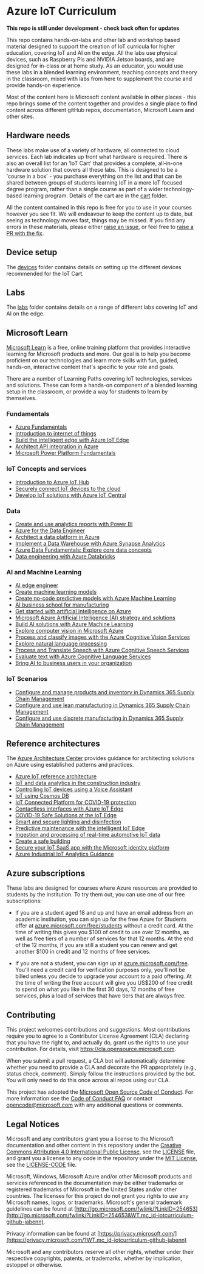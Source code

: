 # Azure IoT Curriculum

**This repo is still under development - check back often for updates**

This repo contains hands-on-labs and other lab and workshop based material designed to support the creation of IoT curricula for higher education, covering IoT and AI on the edge. All the labs use physical devices, such as Raspberry Pis and NVIDIA Jetson boards, and are designed for in-class or at home study. As an educator, you would use these labs in a blended learning environment, teaching concepts and theory in the classroom, mixed with labs from here to supplement the course and provide hands-on experience.

Most of the content here is Microsoft content available in other places - this repo brings some of the content together and provides a single place to find content across different gitHub repos, documentation, Microsoft Learn and other sites.

## Hardware needs

These labs make use of a variety of hardware, all connected to cloud services. Each lab indicates up front what hardware is required. There is also an overall list for an 'IoT Cart' that provides a complete, all-in-one hardware solution that covers all these labs. This is designed to be a 'course in a box' - you purchase everything on the list and that can be shared between groups of students learning IoT in a more IoT focused degree program, rather than a single course as part of a wider technology-based learning program. Details of the cart are in the [cart](./cart) folder.

All the content contained in this repo is free for you to use in your courses however you see fit. We will endeavour to keep the content up to date, but seeing as technology moves fast, things may be missed. If you find any errors in these materials, please either [raise an issue](https://github.com/microsoft/iot-curriculum/issues), or feel free to [raise a PR with the fix](https://github.com/microsoft/iot-curriculum/pulls).

## Device setup

The [devices](./devices) folder contains details on setting up the different devices recommended for the IoT Cart.

## Labs

The [labs](./labs) folder contains details on a range of different labs covering IoT and AI on the edge.

## Microsoft Learn

[Microsoft Learn](https://docs.microsoft.com/Learn?WT.mc_id=iotcurriculum-github-jabenn) is a free, online training platform that provides interactive learning for Microsoft products and more. Our goal is to help you become proficient on our technologies and learn more skills with fun, guided, hands-on, interactive content that's specific to your role and goals.

There are a number of Learning Paths covering IoT technologies, services and solutions. These can form a hands-on component of a blended learning setup in the classroom, or provide a way for students to learn by themselves.

### Fundamentals

* [Azure Fundamentals](https://docs.microsoft.com/learn/paths/azure-fundamentals/?WT.mc_id=iotcurriculum-github-jabenn)
* [Introduction to internet of things](https://docs.microsoft.com/learn/paths/introduction-to-azure-iot/?WT.mc_id=iotcurriculum-github-jabenn)
* [Build the intelligent edge with Azure IoT Edge](https://docs.microsoft.com/learn/paths/build-intelligent-edge-with-azure-iot-edge/?WT.mc_id=iotcurriculum-github-jabenn)
* [Architect API integration in Azure](https://docs.microsoft.com/learn/paths/architect-api-integration/?WT.mc_id=iotcurriculum-github-jabenn)
* [Microsoft Power Platform Fundamentals](https://docs.microsoft.com/learn/paths/power-plat-fundamentals/?WT.mc_id=iotcurriculum-github-jabenn)

### IoT Concepts and services

* [Introduction to Azure IoT Hub](https://docs.microsoft.com/learn/modules/introduction-to-iot-hub/?WT.mc_id=iotcurriculum-github-jabenn)
* [Securely connect IoT devices to the cloud](https://docs.microsoft.com/learn/paths/securely-connect-iot-devices/?WT.mc_id=iotcurriculum-github-jabenn)
* [Develop IoT solutions with Azure IoT Central](https://docs.microsoft.com/learn/paths/develop-iot-solutions-with-azure-iot-central/?WT.mc_id=iotcurriculum-github-jabenn)

### Data

* [Create and use analytics reports with Power BI](https://docs.microsoft.com/learn/paths/create-use-analytics-reports-power-bi/?WT.mc_id=iotcurriculum-github-jabenn)
* [Azure for the Data Engineer](https://docs.microsoft.com/learn/paths/azure-for-the-data-engineer/?WT.mc_id=iotcurriculum-github-jabenn)
* [Architect a data platform in Azure](https://docs.microsoft.com/learn/paths/architect-data-platform/?WT.mc_id=iotcurriculum-github-jabenn)
* [Implement a Data Warehouse with Azure Synapse Analytics](https://docs.microsoft.com/learn/paths/implement-sql-data-warehouse/?WT.mc_id=iotcurriculum-github-jabenn)
* [Azure Data Fundamentals: Explore core data concepts](https://docs.microsoft.com/learn/paths/azure-data-fundamentals-explore-core-data-concepts/?WT.mc_id=iotcurriculum-github-jabenn)
* [Data engineering with Azure Databricks](https://docs.microsoft.com/learn/paths/data-engineer-azure-databricks/?WT.mc_id=iotcurriculum-github-jabenn)

### AI and Machine Learning

* [AI edge engineer](https://docs.microsoft.com/learn/paths/ai-edge-engineer/?WT.mc_id=iotcurriculum-github-jabenn)
* [Create machine learning models](https://docs.microsoft.com/learn/paths/create-machine-learn-models/?WT.mc_id=iotcurriculum-github-jabenn)
* [Create no-code predictive models with Azure Machine Learning](https://docs.microsoft.com/learn/paths/create-no-code-predictive-models-azure-machine-learning/?WT.mc_id=iotcurriculum-github-jabenn)
* [AI business school for manufacturing](https://docs.microsoft.com/learn/paths/ai-business-school-manufacturing/?WT.mc_id=iotcurriculum-github-jabenn)
* [Get started with artificial intelligence on Azure](https://docs.microsoft.com/learn/paths/get-started-with-artificial-intelligence-on-azure/?WT.mc_id=iotcurriculum-github-jabenn)
* [Microsoft Azure Artificial Intelligence (AI) strategy and solutions](https://docs.microsoft.com/learn/modules/azure-artificial-intelligence/?WT.mc_id=iotcurriculum-github-jabenn)
* [Build AI solutions with Azure Machine Learning](https://docs.microsoft.com/learn/paths/build-ai-solutions-with-azure-ml-service/?WT.mc_id=iotcurriculum-github-jabenn)
* [Explore computer vision in Microsoft Azure](https://docs.microsoft.com/learn/paths/explore-computer-vision-microsoft-azure/?WT.mc_id=iotcurriculum-github-jabenn)
* [Process and classify images with the Azure Cognitive Vision Services](https://docs.microsoft.com/learn/paths/classify-images-with-vision-services/?WT.mc_id=iotcurriculum-github-jabenn)
* [Explore natural language processing](https://docs.microsoft.com/learn/paths/explore-natural-language-processing/?WT.mc_id=iotcurriculum-github-jabenn)
* [Process and Translate Speech with Azure Cognitive Speech Services](https://docs.microsoft.com/learn/paths/process-translate-speech-azure-cognitive-speech-services/?WT.mc_id=iotcurriculum-github-jabenn)
* [Evaluate text with Azure Cognitive Language Services](https://docs.microsoft.com/learn/paths/evaluate-text-with-language-services/?WT.mc_id=iotcurriculum-github-jabenn)
* [Bring AI to business users in your organization](https://docs.microsoft.com/learn/paths/bring-ai-to-business-users-your-organization/?WT.mc_id=iotcurriculum-github-jabenn)

### IoT Scenarios

* [Configure and manage products and inventory in Dynamics 365 Supply Chain Management](https://docs.microsoft.com/learn/paths/configure-manage-products-inventory-dyn365-supply-chain-mgmt/?WT.mc_id=iotcurriculum-github-jabenn)
* [Configure and use lean manufacturing in Dynamics 365 Supply Chain Management](https://docs.microsoft.com/learn/paths/configure-use-lean-manufacturing-dyn365-supply-chain-mgmt/?WT.mc_id=iotcurriculum-github-jabenn)
* [Configure and use discrete manufacturing in Dynamics 365 Supply Chain Management](https://docs.microsoft.com/learn/paths/configure-use-discrete-manufacturing-dyn365-supply-chain-mgmt/?WT.mc_id=iotcurriculum-github-jabenn)

## Reference architectures

The [Azure Architecture Center](https://docs.microsoft.com/azure/architecture/?WT.mc_id=iotcurriculum-github-jabenn) provides guidance for architecting solutions on Azure using established patterns and practices.

* [Azure IoT reference architecture](https://docs.microsoft.com/azure/architecture/reference-architectures/iot?WT.mc_id=iotcurriculum-github-jabenn)
* [IoT and data analytics in the construction industry](https://docs.microsoft.com/azure/architecture/example-scenario/data/big-data-with-iot?WT.mc_id=iotcurriculum-github-jabenn)
* [Controlling IoT devices using a Voice Assistant](https://docs.microsoft.com/azure/architecture/solution-ideas/articles/iot-devices?WT.mc_id=iotcurriculum-github-jabenn)
* [IoT using Cosmos DB](https://docs.microsoft.com/azure/architecture/solution-ideas/articles/iot-using-cosmos-db?WT.mc_id=iotcurriculum-github-jabenn)
* [IoT Connected Platform for COVID-19 protection](https://docs.microsoft.com/azure/architecture/solution-ideas/articles/iot-connected-platform?WT.mc_id=iotcurriculum-github-jabenn)
* [Contactless interfaces with Azure IoT Edge](https://docs.microsoft.com/azure/architecture/solution-ideas/articles/contactless-interfaces?WT.mc_id=iotcurriculum-github-jabenn)
* [COVID-19 Safe Solutions at the IoT Edge](https://docs.microsoft.com/azure/architecture/solution-ideas/articles/cctv-mask-detection?WT.mc_id=iotcurriculum-github-jabenn)
* [Smart and secure lighting and disinfection](https://docs.microsoft.com/azure/architecture/solution-ideas/articles/uven-disinfection?WT.mc_id=iotcurriculum-github-jabenn)
* [Predictive maintenance with the intelligent IoT Edge](https://docs.microsoft.com/azure/architecture/example-scenario/predictive-maintenance/iot-predictive-maintenance?WT.mc_id=iotcurriculum-github-jabenn)
* [Ingestion and processing of real-time automotive IoT data](https://docs.microsoft.com/azure/architecture/example-scenario/data/realtime-analytics-vehicle-iot?WT.mc_id=iotcurriculum-github-jabenn)
* [Create a safe building](https://docs.microsoft.com/azure/architecture/solution-ideas/articles/safe-buildings?WT.mc_id=iotcurriculum-github-jabenn)
* [Secure your IoT SaaS app with the Microsoft identity platform](https://docs.microsoft.com/azure/architecture/example-scenario/iot-aad/iot-aad?WT.mc_id=iotcurriculum-github-jabenn)
* [Azure Industrial IoT Analytics Guidance](https://docs.microsoft.com/azure/architecture/guide/iiot-guidance/iiot-architecture?WT.mc_id=iotcurriculum-github-jabenn)

## Azure subscriptions

These labs are designed for courses where Azure resources are provided to students by the institution. To try them out, you can use one of our free subscriptions:

* If you are a student aged 18 and up and have an email address from an academic institution, you can sign up for the free Azure for Students offer at [azure.microsoft.com/free/students](https://azure.microsoft.com/free/students/?WT.mc_id=iotcurriculum-github-jabenn) without a credit card. At the time of writing this gives you $100 of credit to use over 12 months, as well as free tiers of a number of services for that 12 months. At the end of the 12 months, if you are still a student you can renew and get another $100 in credit and 12 months of free services.

* If you are not a student, you can sign up at [azure.microsoft.com/free](https://azure.microsoft.com/free/?WT.mc_id=iotcurriculum-github-jabenn). You'll need a credit card for verification purposes only, you'll not be billed unless you decide to upgrade your account to a paid offering. At the time of writing the free account will give you US$200 of free credit to spend on what you like in the first 30 days, 12 months of free services, plus a load of services that have tiers that are always free.

## Contributing

This project welcomes contributions and suggestions.  Most contributions require you to agree to a
Contributor License Agreement (CLA) declaring that you have the right to, and actually do, grant us
the rights to use your contribution. For details, visit https://cla.opensource.microsoft.com.

When you submit a pull request, a CLA bot will automatically determine whether you need to provide
a CLA and decorate the PR appropriately (e.g., status check, comment). Simply follow the instructions
provided by the bot. You will only need to do this once across all repos using our CLA.

This project has adopted the [Microsoft Open Source Code of Conduct](https://opensource.microsoft.com/codeofconduct/?WT.mc_id-iotcurriculum-github-jabenn).
For more information see the [Code of Conduct FAQ](https://opensource.microsoft.com/codeofconduct/faq/?WT.mc_id-iotcurriculum-github-jabenn) or
contact [opencode@microsoft.com](mailto:opencode@microsoft.com) with any additional questions or comments.

## Legal Notices

Microsoft and any contributors grant you a license to the Microsoft documentation and other content
in this repository under the [Creative Commons Attribution 4.0 International Public License](https://creativecommons.org/licenses/by/4.0/legalcode),
see the [LICENSE](LICENSE) file, and grant you a license to any code in the repository under the [MIT License](https://opensource.org/licenses/MIT), see the
[LICENSE-CODE](LICENSE-CODE) file.

Microsoft, Windows, Microsoft Azure and/or other Microsoft products and services referenced in the documentation
may be either trademarks or registered trademarks of Microsoft in the United States and/or other countries.
The licenses for this project do not grant you rights to use any Microsoft names, logos, or trademarks.
Microsoft's general trademark guidelines can be found at [http://go.microsoft.com/fwlink/?LinkID=254653](http://go.microsoft.com/fwlink/?LinkID=254653&WT.mc_id-iotcurriculum-github-jabenn).

Privacy information can be found at [https://privacy.microsoft.com/](https://privacy.microsoft.com/?WT.mc_id-iotcurriculum-github-jabenn)

Microsoft and any contributors reserve all other rights, whether under their respective copyrights, patents,
or trademarks, whether by implication, estoppel or otherwise.
